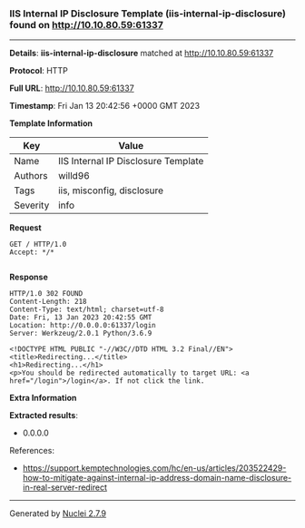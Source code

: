 ### IIS Internal IP Disclosure Template (iis-internal-ip-disclosure) found on http://10.10.80.59:61337
---
**Details**: **iis-internal-ip-disclosure**  matched at http://10.10.80.59:61337

**Protocol**: HTTP

**Full URL**: http://10.10.80.59:61337

**Timestamp**: Fri Jan 13 20:42:56 +0000 GMT 2023

**Template Information**

| Key | Value |
|---|---|
| Name | IIS Internal IP Disclosure Template |
| Authors | willd96 |
| Tags | iis, misconfig, disclosure |
| Severity | info |

**Request**
```http
GET / HTTP/1.0
Accept: */*


```

**Response**
```http
HTTP/1.0 302 FOUND
Content-Length: 218
Content-Type: text/html; charset=utf-8
Date: Fri, 13 Jan 2023 20:42:55 GMT
Location: http://0.0.0.0:61337/login
Server: Werkzeug/2.0.1 Python/3.6.9

<!DOCTYPE HTML PUBLIC "-//W3C//DTD HTML 3.2 Final//EN">
<title>Redirecting...</title>
<h1>Redirecting...</h1>
<p>You should be redirected automatically to target URL: <a href="/login">/login</a>. If not click the link.
```

**Extra Information**

**Extracted results**:

- 0.0.0.0


References: 
- https://support.kemptechnologies.com/hc/en-us/articles/203522429-how-to-mitigate-against-internal-ip-address-domain-name-disclosure-in-real-server-redirect

---
Generated by [Nuclei 2.7.9](https://github.com/projectdiscovery/nuclei)